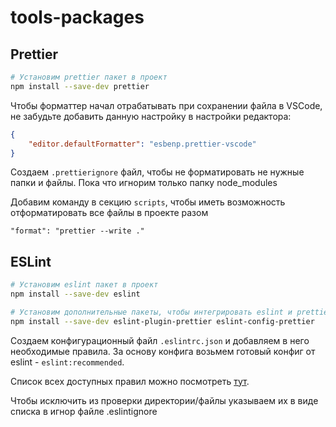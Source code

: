 # tools-packages

## Prettier

```bash
# Установим prettier пакет в проект
npm install --save-dev prettier
```

Чтобы форматтер начал отрабатывать при сохранении файла в VSCode, не забудьте добавить данную настройку в настройки редактора:

```json
{
    "editor.defaultFormatter": "esbenp.prettier-vscode"
}
```

Создаем `.prettierignore` файл, чтобы не форматировать не нужные папки и файлы. Пока что игнорим только папку node_modules

Добавим команду в секцию `scripts`, чтобы иметь возможность отформатировать все файлы в проекте разом

```text
"format": "prettier --write ."
```

## ESLint

```bash
# Установим eslint пакет в проект
npm install --save-dev eslint
```

```bash
# Установим дополнительные пакеты, чтобы интегрировать eslint и prettier, чтобы они друг с другом не конфликтовали
npm install --save-dev eslint-plugin-prettier eslint-config-prettier
```

Создаем конфигурационный файл `.eslintrc.json` и добавляем в него необходимые правила. За основу конфига возьмем готовый конфиг от eslint - `eslint:recommended`.

Список всех доступных правил можно посмотреть [тут](https://eslint.org/docs/rules/).

Чтобы исключить из проверки директории/файлы указываем их в виде списка в игнор файле .eslintignore
